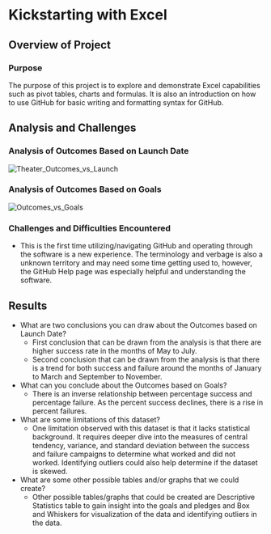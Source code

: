 # Kickstarting with Excel

## Overview of Project
### Purpose
The purpose of this project is to explore and demonstrate Excel capabilities such as pivot tables, charts and formulas. It is also an introduction on how to use GitHub for basic writing and formatting syntax for GitHub.
## Analysis and Challenges
### Analysis of Outcomes Based on Launch Date
![Theater_Outcomes_vs_Launch](https://user-images.githubusercontent.com/106962921/172251495-b2bfbcec-113f-4f51-93d6-280707d761fa.png)
### Analysis of Outcomes Based on Goals
![Outcomes_vs_Goals](https://user-images.githubusercontent.com/106962921/172251512-4d15a59f-b93e-4469-b539-2819039ece50.png)
### Challenges and Difficulties Encountered
  - This is the first time utilizing/navigating GitHub and operating through the software is a new experience. The terminology and verbage is also a unknown territory and may need some time getting used to, however, the GitHub Help page was especially helpful and understanding the software.
## Results
- What are two conclusions you can draw about the Outcomes based on Launch Date?
  - First conclusion that can be drawn from the analysis is that there are higher success rate in the months of May to July.
  - Second conclusion that can be drawn from the analysis is that there is a trend for both success and failure around the months of January to March and September to November.
- What can you conclude about the Outcomes based on Goals?
  - There is an inverse relationship between percentage success and percentage failure. As the percent success declines, there is a rise in percent failures.
- What are some limitations of this dataset?
  - One limitation observed with this dataset is that it lacks statistical background. It requires deeper dive into the measures of central tendency, variance, and standard deviation between the success and failure campaigns to determine what worked and did not worked. Identifying outliers could also help determine if the dataset is skewed.
- What are some other possible tables and/or graphs that we could create?
  - Other possible tables/graphs that could be created are Descriptive Statistics table to gain insight into the goals and pledges and Box and Whiskers for visualization of the data and identifying outliers in the data.
